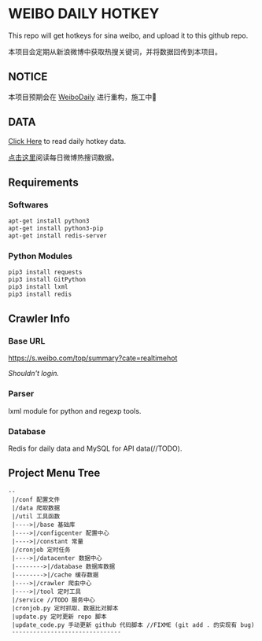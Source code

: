 # WEIBO DAILY HOTKEY

This repo will get hotkeys for sina weibo, and upload it to this github repo.

本项目会定期从新浪微博中获取热搜关键词，并将数据回传到本项目。


## NOTICE

本项目预期会在 [WeiboDaily](https://github.com/trim-troop/weibo_daily) 进行重构，施工中🚧

## DATA

[Click Here](./data/data.md) to read daily hotkey data.

[点击这里](./data/data.md)阅读每日微博热搜词数据。

## Requirements

### Softwares

```sh
apt-get install python3
apt-get install python3-pip
apt-get install redis-server
```

### Python Modules
```sh
pip3 install requests
pip3 install GitPython
pip3 install lxml
pip3 install redis
```

## Crawler Info

### Base URL

https://s.weibo.com/top/summary?cate=realtimehot

*Shouldn't login.*

### Parser

lxml module for python and regexp tools.

### Database

Redis for daily data and MySQL for API data(//TODO).

## Project Menu Tree

```
--
 |/conf 配置文件
 |/data 爬取数据
 |/util 工具函数
 |---->|/base 基础库
 |---->|/configcenter 配置中心
 |---->|/constant 常量
 |/cronjob 定时任务
 |---->|/datacenter 数据中心
 |-------->|/database 数据库数据
 |-------->|/cache 缓存数据
 |---->|/crawler 爬虫中心
 |---->|/tool 定时工具
 |/service //TODO 服务中心
 |cronjob.py 定时抓取、数据比对脚本
 |update.py 定时更新 repo 脚本
 |update_code.py 手动更新 github 代码脚本 //FIXME (git add . 的实现有 bug)
 -------------------------------
 ```
